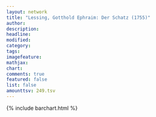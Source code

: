 ```yaml
---
layout: network
title: "Lessing, Gotthold Ephraim: Der Schatz (1755)"
author:
description:
headline:
modified:
category:
tags:
imagefeature: 
mathjax: 
chart: 
comments: true
featured: false
list: false
amounttsv: 249.tsv
---
```

{% include barchart.html %}
